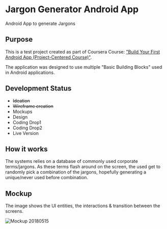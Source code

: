 # Jargon Generator Android App
Android App to generate Jargons

## Purpose
This is a test project created as part of Coursera Course: ["Build Your First Android App (Project-Centered Course)"](https://www.coursera.org/learn/android-app/home/welcome).

The application was designed to use multiple "Basic Building Blocks" used in Android applications.

## Development Status
- ~~Ideation~~
- ~~Wireframe creation~~
- Mockups
- Design
- Coding Drop1
- Coding Drop2
- Live Version

## How it works
The systems relies on a database of commonly used corporate terms/jargons. As these terms flash around on the screen, the used get to randomly pick a combination of the jargons, hopefully generating a unique/never used before combination.

## Mockup
The image shows the UI entities, the interactions & transition between the screens.

![Mockup 20180515](https://arun-ks.github.io/JargonGeneratorApp//JargonGeneratorAppWireframe.jpg)
